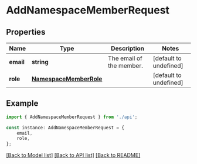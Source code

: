 # AddNamespaceMemberRequest


## Properties

Name | Type | Description | Notes
------------ | ------------- | ------------- | -------------
**email** | **string** | The email of the member. | [default to undefined]
**role** | [**NamespaceMemberRole**](NamespaceMemberRole.md) |  | [default to undefined]

## Example

```typescript
import { AddNamespaceMemberRequest } from './api';

const instance: AddNamespaceMemberRequest = {
    email,
    role,
};
```

[[Back to Model list]](../README.md#documentation-for-models) [[Back to API list]](../README.md#documentation-for-api-endpoints) [[Back to README]](../README.md)

